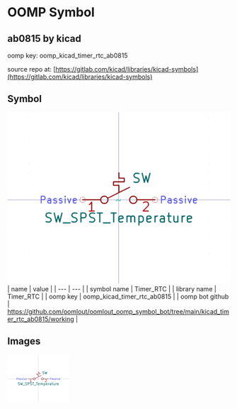 # OOMP Symbol  
## ab0815  by kicad  
  
oomp key: oomp_kicad_timer_rtc_ab0815  
  
source repo at: [https://gitlab.com/kicad/libraries/kicad-symbols](https://gitlab.com/kicad/libraries/kicad-symbols)  
## Symbol  
  
[![working.png](working_600.png)](working.png)  
| name | value | 
| --- | --- | 
| symbol name | Timer_RTC | 
| library name | Timer_RTC | 
| oomp key | oomp_kicad_timer_rtc_ab0815 | 
| oomp bot github | https://github.com/oomlout/oomlout_oomp_symbol_bot/tree/main/kicad_timer_rtc_ab0815/working | 
## Images  
  
[![working.png](working_140.png)](working.png)  
